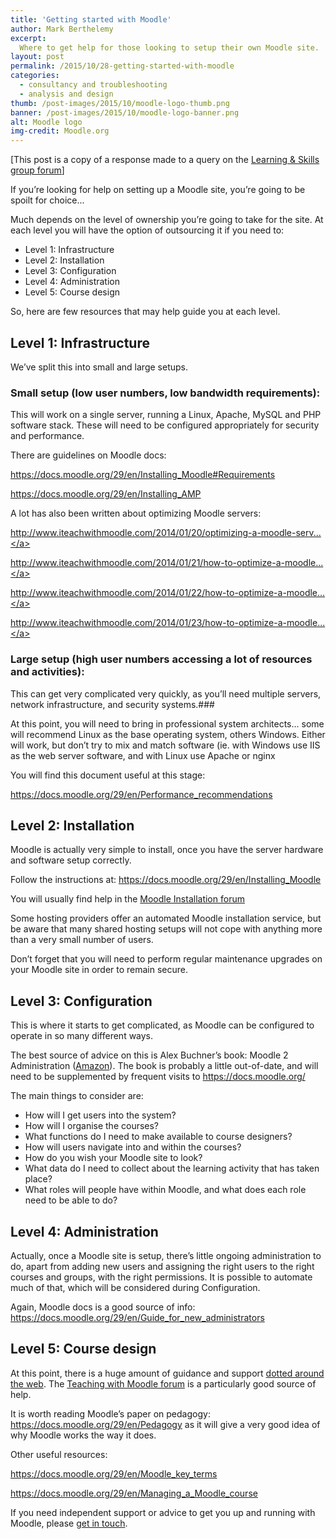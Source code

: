 ```yaml
---
title: 'Getting started with Moodle'
author: Mark Berthelemy
excerpt: 
  Where to get help for those looking to setup their own Moodle site.
layout: post
permalink: /2015/10/28-getting-started-with-moodle
categories:
  - consultancy and troubleshooting
  - analysis and design
thumb: /post-images/2015/10/moodle-logo-thumb.png
banner: /post-images/2015/10/moodle-logo-banner.png
alt: Moodle logo
img-credit: Moodle.org
---
```

[This post is a copy of a response made to a query on the <a href="http://learningandskillsgroup.ning.com/forum/topics/moodle-advice" target="_blank">Learning & Skills group forum</a>]

If you&rsquo;re looking for help on setting up a Moodle site, you&rsquo;re going to be spoilt for choice...

Much depends on the level of ownership you&rsquo;re going to take for the site. At each level you will have the option of outsourcing it if you need to:

- Level 1: Infrastructure
- Level 2: Installation
- Level 3: Configuration
- Level 4: Administration
- Level 5: Course design

So, here are few resources that may help guide you at each level.

## Level 1: Infrastructure

We&rsquo;ve split this into small and large setups.

### Small setup (low user numbers, low bandwidth requirements):

This will work on a single server, running a Linux, Apache, MySQL and PHP software stack. These will need to be configured appropriately for security and performance.

There are guidelines on Moodle docs:

<a rel=nofollow href="https://docs.moodle.org/29/en/Installing_Moodle#Requirements" target="_blank">https://docs.moodle.org/29/en/Installing_Moodle#Requirements</a>

<a rel=nofollow href="https://docs.moodle.org/29/en/Installing_AMP" target="_blank">https://docs.moodle.org/29/en/Installing_AMP</a>

A lot has also been written about optimizing Moodle servers:

<a rel=nofollow href="http://www.iteachwithmoodle.com/2014/01/20/optimizing-a-moodle-server-step-1-fine-tune-apache/" target="_blank">http://www.iteachwithmoodle.com/2014/01/20/optimizing-a-moodle-serv...</a>

<a rel=nofollow href="http://www.iteachwithmoodle.com/2014/01/21/how-to-optimize-a-moodle-server-part-2-mysql/" target="_blank">http://www.iteachwithmoodle.com/2014/01/21/how-to-optimize-a-moodle...</a>

<a rel=nofollow href="http://www.iteachwithmoodle.com/2014/01/22/how-to-optimize-a-moodle-server-part-3-apache-on-a-diet/" target="_blank">http://www.iteachwithmoodle.com/2014/01/22/how-to-optimize-a-moodle...</a>

<a rel=nofollow href="http://www.iteachwithmoodle.com/2014/01/23/how-to-optimize-a-moodle-server-part-4-apc/" target="_blank">http://www.iteachwithmoodle.com/2014/01/23/how-to-optimize-a-moodle...</a>

### Large setup (high user numbers accessing a lot of resources and activities):

This can get very complicated very quickly, as you&rsquo;ll need multiple servers, network infrastructure, and security systems.### <br/></em>

At this point, you will need to bring in professional system architects... some will recommend Linux as the base operating system, others Windows. Either will work, but don&rsquo;t try to mix and match software (ie. with Windows use IIS as the web server software, and with Linux use Apache or nginx

You will find this document useful at this stage:

<a rel=nofollow href="https://docs.moodle.org/29/en/Performance_recommendations" target="_blank">https://docs.moodle.org/29/en/Performance_recommendations</a>

## Level 2: Installation

Moodle is actually very simple to install, once you have the server hardware and software setup correctly.

Follow the instructions at: <a rel=nofollow href="https://docs.moodle.org/29/en/Installing_Moodle" target="_blank">https://docs.moodle.org/29/en/Installing_Moodle</a>

You will usually find help in the <a rel=nofollow href="https://moodle.org/mod/forum/view.php?id=28" target="_blank">Moodle Installation forum</a>

Some hosting providers offer an automated Moodle installation service, but be aware that many shared hosting setups will not cope with anything more than a very small number of users.

Don&rsquo;t forget that you will need to perform regular maintenance upgrades on your Moodle site in order to remain secure.


## Level 3: Configuration

This is where it starts to get complicated, as Moodle can be configured to operate in so many different ways.

The best source of advice on this is Alex Buchner&rsquo;s book: Moodle 2 Administration (<a rel=nofollow href="http://www.amazon.co.uk/Moodle-2-Administration-Alex-B%C3%BCchner/dp/1849516049" target="_blank">Amazon</a>). The book is probably a little out-of-date, and will need to be supplemented by frequent visits to <a rel=nofollow href="https://docs.moodle.org/" target="_blank">https://docs.moodle.org/</a>

The main things to consider are:

<ul>
<li>How will I get users into the system?</li>
<li>How will I organise the courses?</li>
<li>What functions do I need to make available to course designers?</li>
<li>How will users navigate into and within the courses?</li>
<li>How do you wish your Moodle site to look?</li>
<li>What data do I need to collect about the learning activity that has taken place?</li>
<li>What roles will people have within Moodle, and what does each role need to be able to do?</li>
</ul>

## Level 4: Administration

Actually, once a Moodle site is setup, there&rsquo;s little ongoing administration to do, apart from adding new users and assigning the right users to the right courses and groups, with the right permissions. It is possible to automate much of that, which will be considered during Configuration.

Again, Moodle docs is a good source of info: <a rel=nofollow href="https://docs.moodle.org/29/en/Guide_for_new_administrators" target="_blank">https://docs.moodle.org/29/en/Guide_for_new_administrators</a>

## Level 5: Course design

At this point, there is a huge amount of guidance and support <a rel=nofollow href="https://www.google.co.uk/webhp?sourceid=chrome-instant&amp;ion=1&amp;espv=2&amp;ie=UTF-8#q=moodle%20course%20design" target="_blank">dotted around the web</a>. The <a rel=nofollow href="https://moodle.org/mod/forum/view.php?id=41" target="_blank">Teaching with Moodle forum</a> is a particularly good source of help.

It is worth reading Moodle&rsquo;s paper on pedagogy: <a rel=nofollow href="https://docs.moodle.org/29/en/Pedagogy" target="_blank">https://docs.moodle.org/29/en/Pedagogy</a> as it will give a very good idea of why Moodle works the way it does.

Other useful resources:

<a rel=nofollow href="https://docs.moodle.org/29/en/Moodle_key_terms" target="_blank">https://docs.moodle.org/29/en/Moodle_key_terms</a>

<a rel=nofollow href="https://docs.moodle.org/29/en/Managing_a_Moodle_course" target="_blank">https://docs.moodle.org/29/en/Managing_a_Moodle_course</a>

If you need independent support or advice to get you up and running with Moodle, please <a href="/contact.html">get in touch</a>.